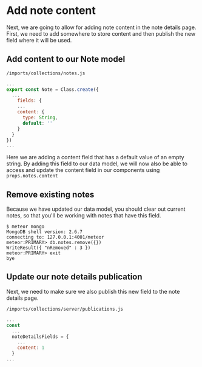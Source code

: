 # Add note content

Next, we are going to allow for adding note content in the note details page.  First, we need to add somewhere to store content and then publish the new field where it will be used.


## Add content to our Note model


``` /imports/collections/notes.js ```

```js
...
export const Note = Class.create({
  ...
	fields: {
    ...
    content: {
      type: String,
      default: ''
    }
  }
})
...
```

Here we are adding a content field that has a default value of an empty string. By adding this field to our data model, we will now also be able to access and update the content field in our components using ``` props.notes.content ```

## Remove existing notes
Because we have updated our data model, you should clear out current notes, so that you'll be working with notes that have this field.

```
$ meteor mongo
MongoDB shell version: 2.6.7
connecting to: 127.0.0.1:4001/meteor
meteor:PRIMARY> db.notes.remove({})
WriteResult({ "nRemoved" : 3 })
meteor:PRIMARY> exit
bye
```

## Update our note details publication
Next, we need to make sure we also publish this new field to the note details page.

``` /imports/collections/server/publications.js ```

```js
...
const
  ...
  noteDetailsFields = {
    ...
    content: 1
  }
...
```




